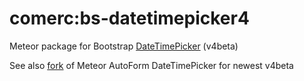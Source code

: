 # comerc:bs-datetimepicker4
Meteor package for Bootstrap [DateTimePicker](https://github.com/Eonasdan/bootstrap-datetimepicker) (v4beta) 

See also [fork](https://github.com/comerc/meteor-autoform-bs-datetimepicker/tree/v4beta) of Meteor AutoForm DateTimePicker for newest v4beta

